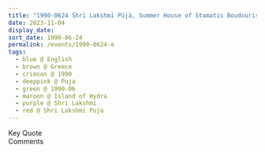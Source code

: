 ```yaml
---
title: "1990-0624 Śhrī Lakṣhmī Pūjā, Summer House of Stamatis Boudouris, Island of Hydra, Greece"
date: 2023-11-04
display_date: 
sort_date: 1990-06-24
permalink: /events/1990-0624-e
tags:
  - blue @ English
  - brown @ Greece
  - crimson @ 1990
  - deeppink @ Puja
  - green @ 1990-06
  - maroon @ Island of Hydra
  - purple @ Shri Lakshmi
  - red @ Shri Lakshmi Puja
---
```


<wave-list>
  <list-title color="green" width="75">Key Quote</list-title>
  <list-item color="BlanchedAlmond"  width="200"></list-item>
  <list-item color="Lavender"></list-item>
  <list-item color="BlanchedAlmond"></list-item>
</wave-list>

<br>

<wave-list>
  <list-title color="green" width="75">Comments</list-title>
  <list-item color="BlanchedAlmond"  width="200"></list-item>
  <list-item color="Lavender"></list-item>
  <list-item color="BlanchedAlmond"></list-item>
</wave-list>